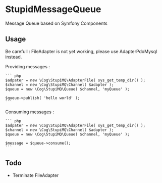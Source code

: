 StupidMessageQueue
==================

Message Queue based on Symfony Components

Usage
-----

Be carefull : FileAdapter is not yet working, please use AdapterPdoMysql instead.

Providing messages :

    ``` php
    $adpater = new \Cog\StupiMQ\AdapterFile( sys_get_temp_dir() );
    $channel = new \Cog\StupiMQ\Channel( $adapter );
    $queue = new \Cog\StupiMQ\Queue( $channel, 'myQueue' );

    $queue->publish( 'hello world' );
    ```


Consuming messages :

    ``` php
    $adpater = new \Cog\StupiMQ\AdapterFile( sys_get_temp_dir() );
    $channel = new \Cog\StupiMQ\Channel( $adapter );
    $queue = new \Cog\StupiMQ\Queue( $channel, 'myQueue' );

    $message = $queue->consume();
    ```

Todo
----

- Terminate FileAdapter